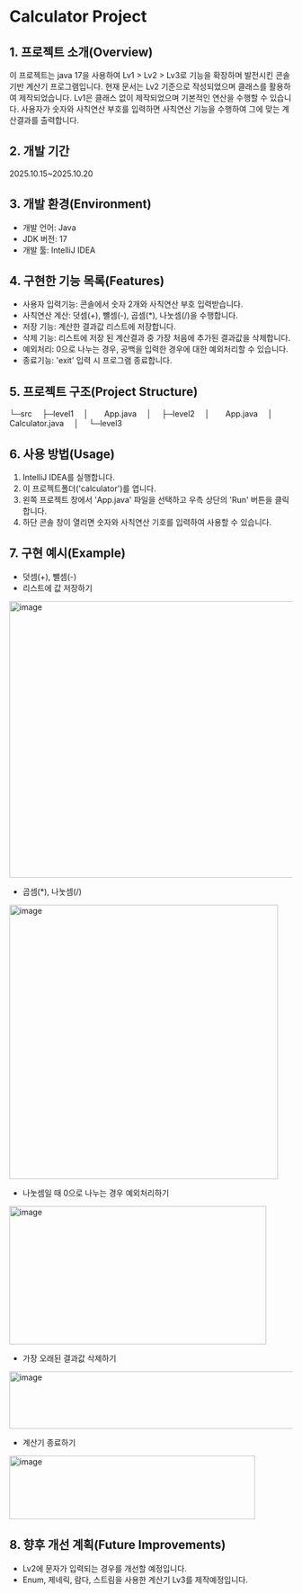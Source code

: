 # Calculator Project

## 1.  프로젝트 소개(Overview)
이 프로젝트는 java 17을 사용하여 Lv1 > Lv2 > Lv3로 기능을 확장하며 발전시킨 콘솔 기반 계산기 프로그램입니다.
현재 문서는 Lv2 기준으로 작성되었으며 클래스를 활용하여 제작되었습니다.
Lv1은 클래스 없이 제작되었으며 기본적인 연산을 수행할 수 있습니다.
사용자가 숫자와 사칙연산 부호를 입력하면 사칙연산 기능을 수행하여 그에 맞는 계산결과를 출력합니다.


## 2. 개발 기간
2025.10.15~2025.10.20


## 3. 개발 환경(Environment)
- 개발 언어: Java
- JDK 버전: 17
- 개발 툴: IntelliJ IDEA


## 4. 구현한 기능 목록(Features)
- 사용자 입력기능: 콘솔에서 숫자 2개와 사칙연산 부호 입력받습니다.
- 사칙연산 계산: 덧셈(+), 뺼셈(-), 곱셈(*), 나눗셈(/)을 수행합니다.
- 저장 기능: 계산한 결과값 리스트에 저장합니다.
- 삭제 기능: 리스트에 저장 된 계산결과 중 가장 처음에 추가된 결과값을 삭제합니다.
- 예외처리: 0으로 나누는 경우, 공백을 입력한 경우에 대한 예외처리할 수 있습니다.
- 종료기능: 'exit' 입력 시 프로그램 종료합니다.


## 5. 프로젝트 구조(Project Structure)
└─src
 ├─level1
 │  App.java
 │
 ├─level2
 │  App.java
 │  Calculator.java
 │
 └─level3


## 6. 사용 방법(Usage)
1) IntelliJ IDEA를 실행합니다.
2) 이 프로젝트폴더('calculator')를 엽니다.
3) 왼쪽 프로젝트 창에서 'App.java' 파일을 선택하고 우측 상단의 'Run' 버튼을 클릭합니다.
4) 하단 콘솔 창이 열리면 숫자와 사칙연산 기호를 입력하여 사용할 수 있습니다.



## 7. 구현 예시(Example)
- 덧셈(+), 뺄셈(-)
- 리스트에 값 저장하기
<img width="571" height="492" alt="image" src="https://github.com/user-attachments/assets/b964f214-fa78-4ae7-bf9c-8000ec85016e" />

- 곱셈(*), 나눗셈(/)
<img width="478" height="488" alt="image" src="https://github.com/user-attachments/assets/f821b9fa-eba8-434f-9928-f16b60bc6de4" />

- 나눗셈일 때 0으로 나누는 경우 예외처리하기
<img width="457" height="246" alt="image" src="https://github.com/user-attachments/assets/26b15fed-448d-4673-8858-72dd0b139ff7" />

- 가장 오래된 결과값 삭제하기
<img width="512" height="102" alt="image" src="https://github.com/user-attachments/assets/cc719c58-3ed7-4c6c-a86f-7e34cbfdb5c5" />

- 계산기 종료하기
<img width="437" height="113" alt="image" src="https://github.com/user-attachments/assets/c829e672-f0ca-4a44-84f9-fbff33d55899" />


## 8. 향후 개선 계획(Future Improvements)
- Lv2에 문자가 입력되는 경우를 개선할 예정입니다.
- Enum, 제네릭, 람다, 스트림을 사용한 계산기 Lv3를 제작예정입니다.

